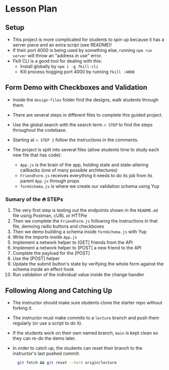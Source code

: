 # Lesson Plan

## Setup

* This project is more complicated for students to spin up because it has a server piece and an extra script (see README)!
* If their port 4000 is being used by something else, running `npm run server` will throw an "address in use" error.
* Fkill CLI is a good tool for dealing with this:
  * Install globally by `npm i -g fkill-cli`
  * Kill process hogging port 4000 by running `fkill :4000`

## Form Demo with Checkboxes and Validation

* Inside the `design-files` folder find the designs, walk students through them.
* There are several steps in different files to complete this guided project.
* Use the global search with the search term `🔥 STEP` to find the steps throughout the codebase.
* Starting at `🔥 STEP 1` follow the instructions in the comments.
* The project is split into several files (allow students time to study each new file that has code):

  * `App.js` is the brain of the app, holding state and state-altering callbacks (one of many possible architectures)
  * `FriendForm.js` receives everything it needs to do its job from its parent `App.js` through props
  * `formSchema.js` is where we create our validation schema using Yup

### Sumary of the 🔥 STEPs

1. The very first step is testing out the endpoints shown in the `README.md` file using Postman, cURL or HTTPie
2. Then we complete the `FriendForm.js` following the instructions in that file, demoing radio buttons and checkboxes
3. Then we demo building a schema inside `formSchema.js` with Yup
4. Write the imports inside `App.js`
5. Implement a network helper to [GET] friends from the API
6. Implement a network helper to [POST] a new friend to the API
7. Complete the payload for the [POST]
8. Use the [POST] helper
9. Update the submit button's state by verifying the whole form against the schema inside an effect hook
10. Run validation of the individual value inside the change handler

## Following Along and Catching Up

* The instructor should make sure students clone the starter repo without forking it.
* The instructor must make commits to a `lecture` branch and push them regularly (or use a script to do it).
* If the students work on their own named branch, `main` is kept clean so they can re-do the demo later.
* In order to catch up, the students can reset their branch to the instructor's last pushed commit:

  ```bash
    git fetch && git reset --hard origin/lecture
  ```
